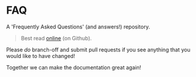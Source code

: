 # FAQ
A 'Frequently Asked Questions' (and answers!) repository.

> Best read [online](https://github.com/CustomerSupportKNS/FAQ/) (on Github).

Please *do* branch-off and submit pull requests if you see anything that you would like to have changed!

Together we can make the documentation great again!
